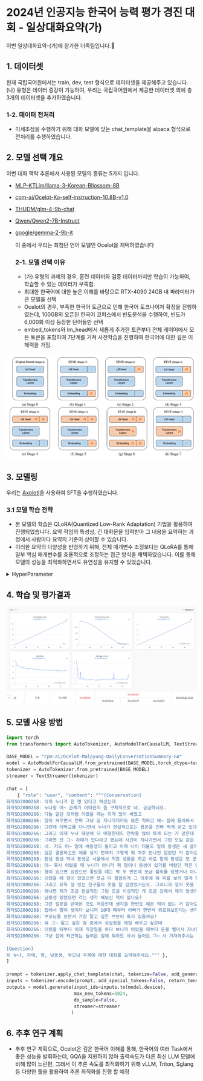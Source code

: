 # 2024년 인공지능 한국어 능력 평가 경진 대회 - 일상대화요약(가)
<div align='left'>
  이번 일상대화요약-(가)에 참가한 더족팀입니다.🎇
</div>

## 1. 데이터셋
현재 국립국어원에서는 train, dev, test 형식으로 데이터셋을 제공해주고 있습니다. (나) 유형은 데이터 증강이 가능하여, 우리는 국립국어원에서 제공한 데이터셋 외에 총 3개의 데이터셋을  추가하였습니다.

### 1-2. 데이터 전처리
- 미세조정을 수행하기 위해 대화 모델에 맞는 chat_template을 alpaca 형식으로 전처리를 수행하였습니다.

 ## 2. 모델 선택 개요
 이번 대화 맥락 추론에서 사용된 모델의 종류는 5가지 입니다.
 - [MLP-KTLim/llama-3-Korean-Bllossom-8B](https://huggingface.co/MLP-KTLim/llama-3-Korean-Bllossom-8B)
 - [cpm-ai/Ocelot-Ko-self-instruction-10.8B-v1.0](https://huggingface.co/cpm-ai/Ocelot-Ko-self-instruction-10.8B-v1.0)
 - [THUDM/glm-4-9b-chat](https://huggingface.co/THUDM/glm-4-9b-chat)
 - [Qwen/Qwen2-7B-Instruct](Qwen/Qwen2-7B-Instruct)
 - [google/gemma-2-9b-it](https://huggingface.co/google/gemma-2-9b-it)

   이 중에서 우리는 최첨단 언어 모델인 Ocelot을 채택하였습니다

   ### 2-1. 모델 선택 이유
   - (가) 유형의 과제의 경우, 훈련 데이터와 검증 데이터까지만 학습이 가능하여, 학습할 수 있는 데이터가 부족함.
   - 최대한 한국어에 대한 높은 이해를 바탕으로 RTX-4090 24GB 내 파라미터가 큰 모델을 선택
   - Ocelot의 경우, 부족한 한국어 토큰으로 인해 한국어 토크나이저 확장을 진행하였는데, 100GB의 오픈된 한국어 코퍼스에서 빈도분석을 수행하여, 빈도가 6,000회 이상 등장한 단어들만 선택
   - embed_tokens와 lm_head에서 새롭게 추가한 토큰부터 전체 레이어에서 모든 토큰을 포함하여 7단계를 거쳐 사전학습을 진행하여 한국어에 대한 깊은 이해력을 가짐.

<div align='center'>
  <img src = "image/Ocelot.png" with="250">
</div>  

## 3. 모델링
우리는 [Axolotl](https://github.com/axolotl-ai-cloud/axolotl)을 사용하여 SFT을 수행하였습니다.

### 3.1 모델 학습 전략
- 본 모델의 학습은 QLoRA(Quantized Low-Rank Adaptation) 기법을 활용하여 진행되었습니다. 요약 작업의 특성상, 긴 대화문을 입력받아 그 내용을 요약하는 과정에서 사람마다 요약의 기준이 상이할 수 있습니다.
- 이러한 요약의 다양성을 반영하기 위해, 전체 매개변수 조정보다는 QLoRA를 통해 일부 핵심 매개변수를 효율적으로 조정하는 접근 방식을 채택하였습니다. 이를 통해 모델의 성능을 최적화하면서도 유연성을 유지할 수 있었습니다.

<details>
<summary>HyperParameter</summary>
  
- 'QLORA' 
  - `lora_r`: 64
  - `lora_alpha`: 64
  - `lora_dropout`: 0.05
  - 'lora_target_linear': true
  - 'load_in_4bit': true
  - `torch_dtype`: bfloat16
  - `seed`: 42
  - `epoch`: 10
  - `micro_batch_size`: 4
  - `weight_decay`: 0.05
  - 'weight_ratio' : 0.1
  - `lr_scheduler_type`: "cosine"
  - 'learning_rate': 2e-5
  - 'optimizer' : 'adamw_bnb_8bit'
  - `gradient_accumulation_steps`: 5
  - `gradient_checkpointing`: True
  - `max_seq_length`: 4096
</details>

## 4. 학습 및 평가결과
<div align='center'>
  <img src = "image/일상대화요약-가.png" with="250">
</div>
<div align='center'>
  <img src = "image/일상대화요약-(가).png" with="250">
</div>

## 5. 모델 사용 방법
```python
import torch
from transformers import AutoTokenizer, AutoModelForCausalLM, TextStreamer

BASE_MODEL = "cpm-ai/Ocelot-Malpyung-DailyConversationSummary-GA"
model = AutoModelForCausalLM.from_pretrained(BASE_MODEL,torch_dtype=torch.float16, device_map={"":0},)
tokenizer = AutoTokenizer.from_pretrained(BASE_MODEL)
streamer = TextStreamer(tokenizer)

chat = [
    { "role": "user", "content": """[Conversation]
화자SD2000268: 아까 누나가 한 명 있다고 하셨는데
화자SD2000268: 누나랑 어~ 관계가 어떠한지 좀 구체적으로 네. 궁금하네요.
화자SD2000266: 다들 알던 것처럼 어렸을 때는 되게 많이 싸웠고
화자SD2000266: 많이 싸우면서 진짜 그냥 길 지나가더라도 모른 척하고 에~ 집에 들어와서 어~ 아까 봤는데 어디 가냐라고 오히려 얘기하면서 그렇게 많이 친하진 않았었거든요.
화자SD2000266: 그런데 대학교를 다니면서 누나가 현실적으로는 용돈을 진짜 적게 받고 있다는 되게 되게 들었거든요. 되게 열심히 살고 대학을 다녔구나 그리고 드 그 등록금도 다 마련을 하면서 살았구나라는 생각이 뒤에 들면서 쪼금 생각도 조금 달라졌고 그러다 보니깐 이제 성인이 돼서 오히려 누나를 조금 더 챙기게 되는 거 같고 예전에는 솔직히 연락을 많이 안 했었거든요. 근데 누나가 결혼하고 나서는 오히려 제가 뭐 생활에 도움되는 것들 아니면 그런 정부의 지침들 이런 거를 보면 쪼금 더 연락을 많이 하고 연락을 아~ 연락을 많이 하고 지내는 거 같고
화자SD2000266: 그리고 이제 누나 때문에 더 매형한테도 연락을 많이 하게 되는 거 같은데 우리 지 집에 두 명이 오더라도 누나는 진짜 자기 집이기 땜에 편하지만 매형은 그렇지 않다라고 생각을 하고 근데 그 시선이 동생한테마저도 느껴지면 조금 결혼 부부지만 또 불편한 뭐 친가나 이렇게 될 수 있기 때문에 외가가 될 수도 있기 때문에 어떻게든 연락을 많이 하려고 노력안을 하는 거 같아요.
화자SD2000266: 그러면 잔 그~ 자매가 있다라고 했는데 시간이 지나가면서 그런 모임 같은 것도 하고 계시나요?
화자SD2000268: 네. 저도 어~ 밑에 여동생이 둘이고 이제 나이 터울도 밑에 동생은 세 살이 나고 바로 또 막내 동생이랑은 열 살이 차이가 나거든요. 그래서 실은 제가 스무 살 때 학교를 타 지역으로 가서 특히나 막내 동생이랑은 뭐 교류가 별로 없었고 나이도 어리고 그리고 저도 인제
화자SD2000268: 실은 결혼하고도 애를 낳기 전까지 그렇게 뭐 자주 만나진 않았던 거 같아요. 제가 계속 부산에 살았었고 본가는 대구에 있고 이래서 뭐 한 번씩 집에 오긴 오지만 뭐 그렇게 대단히 막 그렇게 친하게 지내지는않았던 거 같은데 저희 이제 애가 태어나고 난 뒤로 더 급속히 이제 관계가 많이 좋아졌고 음 동생들이 정말 제가 봐도 자기가 낳은 자녀가 아닌데도 많이 사랑해주는 모습 그리고 정말 물심양면으로 서포트해주는 모습을 보면서 어~ 동생들에게 정말 감사하고 있고 그래서 그렇게 되면서 정말 자주 만나거든요. 저희가 대구로 이사온 뒤로는
화자SD2000268: 동생 동생 막내 동생은 서울에서 직장 생활을 하고 바로 밑에 동생은 또 군위에서 결혼 생활하면서 또 일을 하고 있는데도 불구하고 어~ 자주 만나고 또 자주 이렇게 이야기도 나누지만 또 같은 여자이기 때문에 또 할 수 있는 이야기들도 많이 나누고 또 뭐가 필요하면 여자들 같은 경우는 그렇잖아요. 이렇게 화장품이 필요하면 같이 이제 막 홈쇼핑에서 공구를 해서 이제 막 그렇게 해서 나눠쓴다거나 그래서 아이들을 낳은 뒤로 관계가 더 많이 좋아진 것 같아요. 네.
화자SD2000268: 어~ 혹시 어렸을 때 누나가 아니라 뭐 형이나 동생이 있기를 바랐던 적은 없었는지 듣고 싶네요.
화자SD2000266: 형이 있으면 있었으면 좋았을 때는 딱 두 번인데 쪼금 불의를 당했거나 아니면 이제 또 학교에 뭐 일명 일찐이든지 뭐 싸움 잘하는 애든지 시비가 걸리든지
화자SD2000266: 이랬을 때 형이 있었으면 쪼금 더 깔끔하게 그 이후에 뭐 피를 보지 않게 했지 않을까라는 생각도 들었고
화자SD2000266: 그리고 유독 형 있는 친구들이 옷을 잘 입었었거든요. 그러니까 형의 옷을 입고 아니게 되면 그게 자연스럽게 변화가 오는데 보통 내 제가 살 옷의 두 배가 되기 때문에 그럴 때 조금 형이 있었으면 좋지 않을까 라는 생각을 했었고 동생이 있었으면 하는 적은 없었는 거 같아요.
화자SD2000266: 왜냐면 제가 조금 현실적인 그런 조금 이성적인 게 조금 강해서 제가 동생이 있었으면 조금 잔소리를 많이 했었을 거 같지 한나라는 생각이 들어서 아무래도 인생을 몇 년 더 살다 보니까 더 빨리 알았으면 더 미리 알았으면 좋았던 것들이 보이는데 그게 동생한테 이롭게 하기 위해서 먼저 해봐 해보든지 뭐 경험해 모 보든지라고 할 순 있지만 또 동생 입장에서는 자기가 하고 싶은 게 있을 거고 자기가 바라는 게 있을 건데 단지 먼저 해본 형의 경험을 기준으로 얘기하면 그 동생은 오히려 스트레스를 많이 받지 않았을까 라는 생각이 들면서 동생 있었으면 좋겠다는 생각을 잘 안 해본 거 같습니다.
화자SD2000266: 남동생 있었으면 라는 생각 해보신 적이 없나요?
화자SD2000268: 그런 질문을 받아본 것도 처음인데 생각을 한번도 해본 적이 없는 거 같아요. 남동생 이 있으면 오히려 불편했을 거 같은 생각이 지금 막 머리를 스쳐 지나가고
화자SD2000268: 집에서 딸이 셋이다 보니까 10대 때부터 아빠가 한번씩 외로워보인다는 생각은 종종 했었거든요. 목욕탕에 같이 갈 아들도 없고 뭔가 등을 밀어줄 아들도 없고 그런 부분에서는 남동생이 있었으면 좋겠다는 생각은 안 했고 아 내가 아들이었으면 아빠랑 목욕탕을 같이 갈 수 있었을 텐데 이렇게 생각을 했었던 적은 몇 번 네. 기억이 있는 거 같아요. 내 여동생들이 너무 좋아서 남동생이 있었으면 좋겠다는 생각은 한 번도 해본 적이 없는 거 같네요. 지금 보니까 부모님에게서 가장 어~
화자SD2000268: 부모님을 보면서 가장 닮고 싶은 부분이 혹시 있을까요?
화자SD2000266: 뭐 그~ 닮고 싶은 점 중에서 성실함을 제일 배우고 싶은데
화자SD2000266: 어렸을 때부터 이제 직장일을 하다 보니까 어렸을 때부터 돈을 벌어서 자녀들한테 이래 베풀면서 맛있는 거 사주며 사는 게 현실적으로 쉬운 게 아니었구나.
화자SD2000266: 그냥 집에 퇴근하는 들어온 길에 뭐라도 사서 들어오 그~ 사 가져와주시는 게 되게 쉽지 않구나라고 생각이 많이 들기 때문에 그럼에도 근무를 하셨 계속 일을 해오셨고 이제 퇴직을 앞두시고 계신데 앞으로도 어떻게 먹고 살지를 더 또 생각을 하시는 걸 보니까 그런 성실함이 좀 배우고 싶다는 생각이 들었습니다.

[Question]
위 누나, 자매, 형, 남동생, 부모님 주제에 대한 대화를 요약해주세요.""" },
]

prompt = tokenizer.apply_chat_template(chat, tokenize=False, add_generation_prompt=True)
inputs = tokenizer.encode(prompt, add_special_tokens=False, return_tensors="pt")
outputs = model.generate(input_ids=inputs.to(model.device), 
                         max_new_tokens=1024,
                         do_sample=False,
                         streamer=streamer
                        )
```

## 6. 추후 연구 계획
- 추후 연구 계획으로, Ocelot은 깊은 한국어 이해를 통해, 한국어의 여러 Task에서 좋은 성능을 발휘하는데, GQA을 지원하지 않아 출력속도가 다른 최신 LLM 모델에 비해 많이 느린편, 그래서 이 추론 속도를 최적화하기 위해 vLLM, Triton, Sglang등 다양한 툴을 활용하여 추론 최적화를 진행 할 예정 
